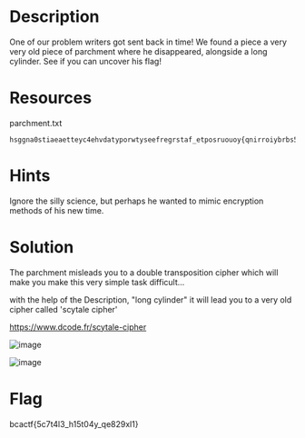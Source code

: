# Description
One of our problem writers got sent back in time! We found a piece a very very old piece of parchment where he disappeared, alongside a long cylinder. See if you can uncover his flag!
# Resources
parchment.txt
```
hsggna0stiaeaetteyc4ehvdatyporwtyseefregrstaf_etposruouoy{qnirroiybrbs5edmothssavetc8hebhwuibihh72eyaoepmlvoet9lobulpkyenf4xpulsloinmelllisyassnousa31mebneedtctg_}eeedeboghbihpatesyyfolus1lnhnooeliotb5ebidfueonnactayseyl
```
# Hints
Ignore the silly science, but perhaps he wanted to mimic encryption methods of his new time.
# Solution
The parchment misleads you to a double transposition cipher which will make you make this very simple task difficult...

with the help of the Description, "long cylinder" it will lead you to a very old cipher called 'scytale cipher'

https://www.dcode.fr/scytale-cipher

![image](https://github.com/Selwynuy/CTF/assets/107299589/687c97fe-2101-4293-b159-5671f7026918)


![image](https://github.com/Selwynuy/CTF/assets/107299589/c0d48cea-e62a-4631-8f4a-9c0a2a7b1ab5)

# Flag
bcactf{5c7t4l3_h15t04y_qe829xl1}
